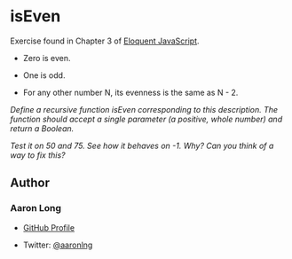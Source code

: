 # isEven

Exercise found in Chapter 3 of [Eloquent JavaScript](https://eloquentjavascript.net/).

  - Zero is even.

  - One is odd.

  - For any other number N, its evenness is the same as N - 2.

*Define a recursive function isEven corresponding to this description. The function should accept a single parameter (a positive, whole number) and return a Boolean.*

*Test it on 50 and 75. See how it behaves on -1. Why? Can you think of a way to fix this?*

## Author

### Aaron Long

- [GitHub Profile](https://github.com/aaronlng/)

- Twitter: [@aaronlng](https://twitter.com/aaronlng)
